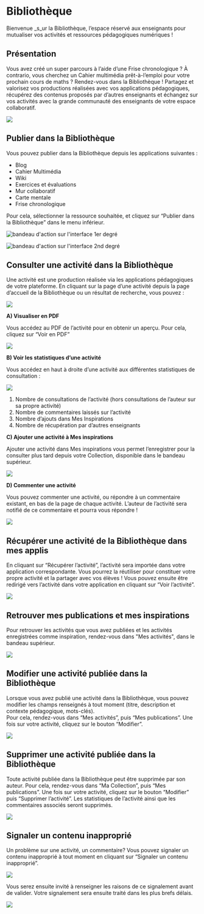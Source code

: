 # Bibliothèque

Bienvenue \_s\_ur la Bibliothèque, l’espace réservé aux enseignants pour mutualiser vos activités et ressources pédagogiques numériques !

## Présentation

Vous avez créé un super parcours à l’aide d’une Frise chronologique ? À contrario, vous cherchez un Cahier multimédia prêt-à-l’emploi pour votre prochain cours de maths ? Rendez-vous dans la Bibliothèque ! Partagez et valorisez vos productions réalisées avec vos applications pédagogiques, récupérez des contenus proposés par d’autres enseignants et échangez sur vos activités avec la grande communauté des enseignants de votre espace collaboratif.

![](.gitbook/assets/presentation.png)

## Publier dans la Bibliothèque

Vous pouvez publier dans la Bibliothèque depuis les applications suivantes :

* Blog
* Cahier Multimédia
* Wiki
* Exercices et évaluations
* Mur collaboratif
* Carte mentale 
* Frise chronologique

Pour cela, sélectionner la ressource souhaitée, et cliquez sur “Publier dans la Bibliothèque” dans le menu inférieur.

![bandeau d&apos;action sur l&apos;interface 1er degr&#xE9;](.gitbook/assets/bandeauone.png)

![bandeau d&apos;action sur l&apos;interface 2nd degr&#xE9;](.gitbook/assets/bandeauneo.png)

## Consulter une activité dans la Bibliothèque

Une activité est une production réalisée via les applications pédagogiques de votre plateforme. En cliquant sur la page d’une activité depuis la page d’accueil de la Bibliothèque ou un résultat de recherche, vous pouvez :

![](.gitbook/assets/consulteractivite-all2.png)

**A\) Visualiser en PDF**

Vous accédez au PDF de l’activité pour en obtenir un aperçu. Pour cela, cliquez sur “Voir en PDF”

![](.gitbook/assets/visualiserpdf2.png)

**B\) Voir les statistiques d’une activité**

Vous accédez en haut à droite d’une activité aux différentes statistiques de consultation :

![](.gitbook/assets/statistiques.png)

1. Nombre de consultations de l’activité \(hors consultations de l’auteur sur sa propre activité\) 
2. Nombre de commentaires laissés sur l’activité
3. Nombre d’ajouts dans Mes Inspirations
4. Nombre de récupération par d’autres enseignants 

**C\) Ajouter une activité à Mes inspirations**

Ajouter une activité dans Mes inspirations vous permet l’enregistrer pour la consulter plus tard depuis votre Collection, disponible dans le bandeau supérieur.

![](.gitbook/assets/ajoutera-mesinspis.png)

**D\) Commenter une activité**

Vous pouvez commenter une activité, ou répondre à un commentaire existant, en bas de la page de chaque activité. L’auteur de l’activité sera notifié de ce commentaire et pourra vous répondre !

![](.gitbook/assets/commentaires.png)

## Récupérer une activité de la Bibliothèque dans mes applis

En cliquant sur “Récupérer l’activité”, l’activité sera importée dans votre application correspondante. Vous pourrez la réutiliser pour constituer votre propre activité et la partager avec vos élèves ! Vous pouvez ensuite être redirigé vers l’activité dans votre application en cliquant sur “Voir l’activité”.

![](.gitbook/assets/recupactivit.png)

## Retrouver mes publications et mes inspirations

Pour retrouver les activités que vous avez publiées et les activités enregistrées comme inspiration, rendez-vous dans "Mes activités", dans le bandeau supérieur.

![](.gitbook/assets/mes-activites.png)

## Modifier une activité publiée dans la Bibliothèque

Lorsque vous avez publié une activité dans la Bibliothèque, vous pouvez modifier les champs renseignés à tout moment \(titre, description et contexte pédagogique, mots-clés\).  
Pour cela, rendez-vous dans “Mes activités”, puis “Mes publications”. Une fois sur votre activité, cliquez sur le bouton “Modifier”.

![](.gitbook/assets/modifieractivit2.png)

## Supprimer une activité publiée dans la Bibliothèque

Toute activité publiée dans la Bibliothèque peut être supprimée par son auteur. Pour cela, rendez-vous dans “Ma Collection”, puis “Mes publications”. Une fois sur votre activité, cliquez sur le bouton “Modifier” puis “Supprimer l’activité”. Les statistiques de l’activité ainsi que les commentaires associés seront supprimés.

![](.gitbook/assets/supprimeractivit.png)

## Signaler un contenu inapproprié

Un problème sur une activité, un commentaire? Vous pouvez signaler un contenu inapproprié à tout moment en cliquant sur “Signaler un contenu inapproprié”.

![](.gitbook/assets/signalercontenu.png)

Vous serez ensuite invité à renseigner les raisons de ce signalement avant de valider. Votre signalement sera ensuite traité dans les plus brefs délais.

![](.gitbook/assets/raisonsignalement.png)

